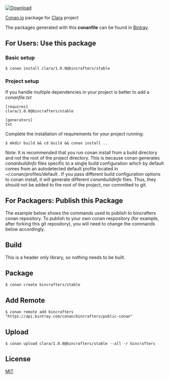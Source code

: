 [![Download](https://api.bintray.com/packages/bincrafters/public-conan/clara%3Abincrafters/images/download.svg)](https://bintray.com/bincrafters/public-conan/clara%3Abincrafters/_latestVersion)

[Conan.io](https://conan.io) package for [Clara](https://github.com/catchorg/Clara) project

The packages generated with this **conanfile** can be found in [Bintray](https://bintray.com/bincrafters/public-conan/clara%3Abincrafters).

## For Users: Use this package

### Basic setup

    $ conan install clara/1.0.0@bincrafters/stable

### Project setup

If you handle multiple dependencies in your project is better to add a *conanfile.txt*

    [requires]
    clara/1.0.0@bincrafters/stable

    [generators]
    txt

Complete the installation of requirements for your project running:

    $ mkdir build && cd build && conan install ..

Note: It is recommended that you run conan install from a build directory and not the root of the project directory.  This is because conan generates *conanbuildinfo* files specific to a single build configuration which by default comes from an autodetected default profile located in ~/.conan/profiles/default .  If you pass different build configuration options to conan install, it will generate different *conanbuildinfo* files.  Thus, they should not be added to the root of the project, nor committed to git.

## For Packagers: Publish this Package

The example below shows the commands used to publish to bincrafters conan repository. To publish to your own conan respository (for example, after forking this git repository), you will need to change the commands below accordingly.

## Build  

This is a header only library, so nothing needs to be built.

## Package

    $ conan create bincrafters/stable

## Add Remote

    $ conan remote add bincrafters "https://api.bintray.com/conan/bincrafters/public-conan"

## Upload

    $ conan upload clara/1.0.0@bincrafters/stable --all -r bincrafters

## License
[MIT](LICENSE)
